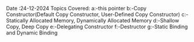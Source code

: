 Date :24-12-2024
Topics Covered:
a:-this pointer
b:-Copy Constructor(Default Copy Constructor, User-Defined Copy Constructor)
c:-Statically Allocated Memory, Dynamically Allocated Memory
d:-Shallow Copy, Deep Copy
e:-Delegating Constructor
f:-Destructor
g:-Static Binding and Dynamic Binding
